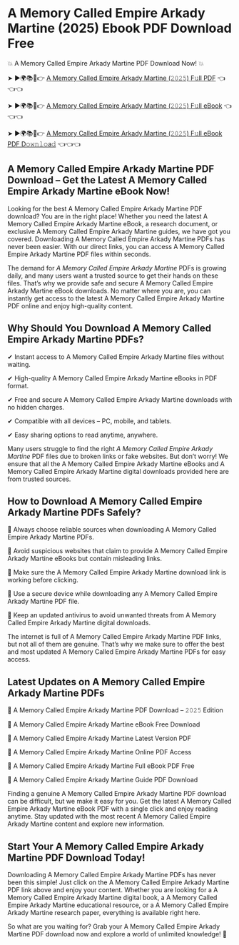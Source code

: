 # A Memory Called Empire Arkady Martine (2025) Ebook PDF Download Free

💥 A Memory Called Empire Arkady Martine PDF Download Now! 💥

➤ ►🌍📚📱👉 [A Memory Called Empire Arkady Martine (𝟸𝟶𝟸𝟻) F𝚞ll PDF](https://getpdf.xyz/a-memory-called-empire-arkady-martine) 👈👈👈


➤ ►🌍📚📱👉 [A Memory Called Empire Arkady Martine (𝟸𝟶𝟸𝟻) F𝚞ll eBook](https://getpdf.xyz/a-memory-called-empire-arkady-martine) 👈👈👈


➤ ►🌍📚📱👉 [A Memory Called Empire Arkady Martine (𝟸𝟶𝟸𝟻) F𝚞ll eBook PDF D𝚘𝚠𝚗𝚕𝚘a𝚍](https://getpdf.xyz/a-memory-called-empire-arkady-martine) 👈👈👈


## A Memory Called Empire Arkady Martine PDF Download – Get the Latest A Memory Called Empire Arkady Martine eBook Now!

Looking for the best A Memory Called Empire Arkady Martine PDF download? You are in the right place! Whether you need the latest A Memory Called Empire Arkady Martine eBook, a research document, or exclusive A Memory Called Empire Arkady Martine guides, we have got you covered. Downloading A Memory Called Empire Arkady Martine PDFs has never been easier. With our direct links, you can access A Memory Called Empire Arkady Martine PDF files within seconds.

The demand for *A Memory Called Empire Arkady Martine* PDFs is growing daily, and many users want a trusted source to get their hands on these files. That’s why we provide safe and secure A Memory Called Empire Arkady Martine eBook downloads. No matter where you are, you can instantly get access to the latest A Memory Called Empire Arkady Martine PDF online and enjoy high-quality content.

## Why Should You Download A Memory Called Empire Arkady Martine PDFs?

✔ Instant access to A Memory Called Empire Arkady Martine files without waiting.

✔ High-quality A Memory Called Empire Arkady Martine eBooks in PDF format.

✔ Free and secure A Memory Called Empire Arkady Martine downloads with no hidden charges.

✔ Compatible with all devices – PC, mobile, and tablets.

✔ Easy sharing options to read anytime, anywhere.

Many users struggle to find the right *A Memory Called Empire Arkady Martine* PDF files due to broken links or fake websites. But don’t worry! We ensure that all the A Memory Called Empire Arkady Martine eBooks and A Memory Called Empire Arkady Martine digital downloads provided here are from trusted sources.

## How to Download A Memory Called Empire Arkady Martine PDFs Safely?

📌 Always choose reliable sources when downloading A Memory Called Empire Arkady Martine PDFs.

📌 Avoid suspicious websites that claim to provide A Memory Called Empire Arkady Martine eBooks but contain misleading links.

📌 Make sure the A Memory Called Empire Arkady Martine download link is working before clicking.

📌 Use a secure device while downloading any A Memory Called Empire Arkady Martine PDF file.

📌 Keep an updated antivirus to avoid unwanted threats from A Memory Called Empire Arkady Martine digital downloads.

The internet is full of A Memory Called Empire Arkady Martine PDF links, but not all of them are genuine. That’s why we make sure to offer the best and most updated A Memory Called Empire Arkady Martine PDFs for easy access.

## Latest Updates on A Memory Called Empire Arkady Martine PDFs

🔹 A Memory Called Empire Arkady Martine PDF Download – 𝟸𝟶𝟸𝟻 Edition

🔹 A Memory Called Empire Arkady Martine eBook Free Download

🔹 A Memory Called Empire Arkady Martine Latest Version PDF

🔹 A Memory Called Empire Arkady Martine Online PDF Access

🔹 A Memory Called Empire Arkady Martine Full eBook PDF Free

🔹 A Memory Called Empire Arkady Martine Guide PDF Download

Finding a genuine A Memory Called Empire Arkady Martine PDF download can be difficult, but we make it easy for you. Get the latest A Memory Called Empire Arkady Martine eBook PDF with a single click and enjoy reading anytime. Stay updated with the most recent A Memory Called Empire Arkady Martine content and explore new information.

## Start Your A Memory Called Empire Arkady Martine PDF Download Today!

Downloading A Memory Called Empire Arkady Martine PDFs has never been this simple! Just click on the A Memory Called Empire Arkady Martine PDF link above and enjoy your content. Whether you are looking for a A Memory Called Empire Arkady Martine digital book, a A Memory Called Empire Arkady Martine educational resource, or a A Memory Called Empire Arkady Martine research paper, everything is available right here.

So what are you waiting for? Grab your A Memory Called Empire Arkady Martine PDF download now and explore a world of unlimited knowledge! 🚀
